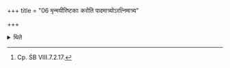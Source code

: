 +++
title = "06 मृन्मयीरिष्टकाः करोति पादमात्र्योऽरत्निमात्र्य"

+++

<details><summary>थिते</summary>

6. He prepares the bricks made out of clay, of the size of a foot, a cubit, bone of thigh,[^1] back-bone, (some) having straight lines, (some others) turned to the right, (some others) turned to the left, and (some) having three lines.   

[^1]: Cp. ŚB VIII.7.2.17. 
</details>

